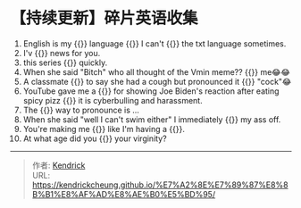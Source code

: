 # 【持续更新】碎片英语收集


1. English is my {{<blank-text hide="native">}} language {{<blank-text hide="yet even">}} I can't {{<blank-text hide="">}} the txt language sometimes.
2. I'v {{<blank-text hide="got">}} news for you.
3. this series {{<blank-text hide="escalated">}} quickly.
4. When she said "Bitch" who all thought of the Vmin meme?? {{<blank-text hide="Definitely">}} me😂😂
5. A classmate {{<blank-text hide="tried">}} to say she had a cough but pronounced it {{<blank-text hide="as">}} "cock"😂
6. YouTube gave me a {{<blank-text hide="strike">}} for showing Joe Biden's reaction after eating spicy pizz {{<blank-text hide="claiming">}} it is cyberbulling and harassment.
7. The {{<blank-text hide="right">}} way to pronounce is ...
8. When she said "well I can't swim either" I immediately {{<blank-text hide="starting laughing">}} my ass off.
9. You're making me {{<blank-text hide="feel">}} like I'm having a {{<blank-text hide="stroke">}}.
10. At what age did you {{<blank-text hide="lose">}} your virginity?

---

> 作者: [Kendrick](https://kendrickcheung.github.io/)  
> URL: https://kendrickcheung.github.io/%E7%A2%8E%E7%89%87%E8%8B%B1%E8%AF%AD%E8%AE%B0%E5%BD%95/  

